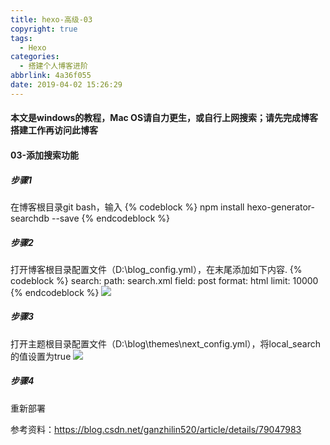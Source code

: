 ```yaml
---
title: hexo-高级-03
copyright: true
tags:
  - Hexo
categories:
  - 搭建个人博客进阶
abbrlink: 4a36f055
date: 2019-04-02 15:26:29
---
```

#### 本文是windows的教程，Mac OS请自力更生，或自行上网搜索；请先完成博客搭建工作再访问此博客

#### 03-添加搜索功能

##### 步骤1

在博客根目录git bash，输入
{% codeblock %}
npm install hexo-generator-searchdb --save
{% endcodeblock %}
<!-- more -->
##### 步骤2

打开博客根目录配置文件（D:\blog\_config.yml），在末尾添加如下内容.
{% codeblock %}
search:
  path: search.xml
  field: post
  format: html
  limit: 10000
{% endcodeblock %}
![](https://serverless-page-bucket-jm08mud0-1300042459.cos-website.ap-shanghai.myqcloud.com/pic24.jpg)

##### 步骤3

打开主题根目录配置文件（D:\blog\themes\next\_config.yml），将local_search的值设置为true
![](https://serverless-page-bucket-jm08mud0-1300042459.cos-website.ap-shanghai.myqcloud.com/pic25.jpg)

##### 步骤4

重新部署

参考资料：https://blog.csdn.net/ganzhilin520/article/details/79047983
